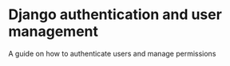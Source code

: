 # Django authentication and user management
 A guide on how to authenticate users and manage permissions
